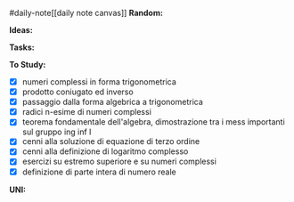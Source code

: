 #daily-note[[daily note canvas]] 
**Random:**


**Ideas:**


**Tasks:**


**To Study:**
- [x] numeri complessi in forma trigonometrica
- [x] prodotto coniugato ed inverso
- [x] passaggio dalla forma algebrica a trigonometrica
- [x] radici n-esime di numeri complessi
- [x] teorema fondamentale dell'algebra, dimostrazione tra i mess importanti sul gruppo ing inf I
- [x] cenni alla soluzione di equazione di terzo ordine
- [x] cenni alla definizione di logaritmo complesso
- [x] esercizi su estremo superiore e su numeri complessi
- [x] definizione di parte intera di numero reale

**UNI:**
